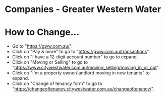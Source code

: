 # Companies - Greater Western Water

# How to Change...

- Go to "https://gww.com.au/".
- Click on "Pay & more" to go to "https://gww.com.au/transactions".
- Click on "I have a 12-digit account number" to go to expand.
- Click on "Moving or Selling" to go to "https://www.citywestwater.com.au/moving_selling/moving_in_or_out".
- Click on "I'm a property owner/landlord moving in new tenants" to expand.
- Click on "Change of tenancy form" to go to "https://changeoftenancy.citywestwater.com.au/changeoftenancy/".
